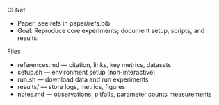 CLNet

- Paper: see refs in paper/refs.bib
- Goal: Reproduce core experiments; document setup, scripts, and results.

Files
- references.md — citation, links, key metrics, datasets
- setup.sh — environment setup (non-interactive)
- run.sh — download data and run experiments
- results/ — store logs, metrics, figures
- notes.md — observations, pitfalls, parameter counts measurements
